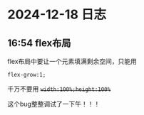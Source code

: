 # 2024-12-18 日志

## 16:54 flex布局

flex布局中要让一个元素填满剩余空间，只能用

`flex-grow:1;`

千万不要用 ~~`width:100%;height:100%`~~

这个bug整整调试了一下午！！！
